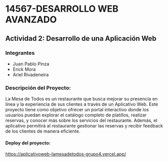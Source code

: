 # 14567-DESARROLLO WEB AVANZADO
## Actividad 2: Desarrollo de una Aplicación Web
### Integrantes
- Juan Pablo Pinza
- Erick Mora
- Ariel Rivadeneira

### Descripción del Proyecto:
La Mesa de Todos es un restaurante que busca mejorar su presencia en línea y la experiencia de sus clientes a través de un Aplicativo Web. Este proyecto tiene como objetivo ofrecer un portal interactivo donde los usuarios puedan explorar el catálogo completo de platillos, realizar reservas, y conocer más sobre los servicios del restaurante. Además, el aplicativo permitirá al restaurante gestionar las reservas y recibir feedback de los clientes de manera eficiente.


#### Deploy del proyecto:
https://aplicativoweb-lamesadetodos-grupo4.vercel.app/



